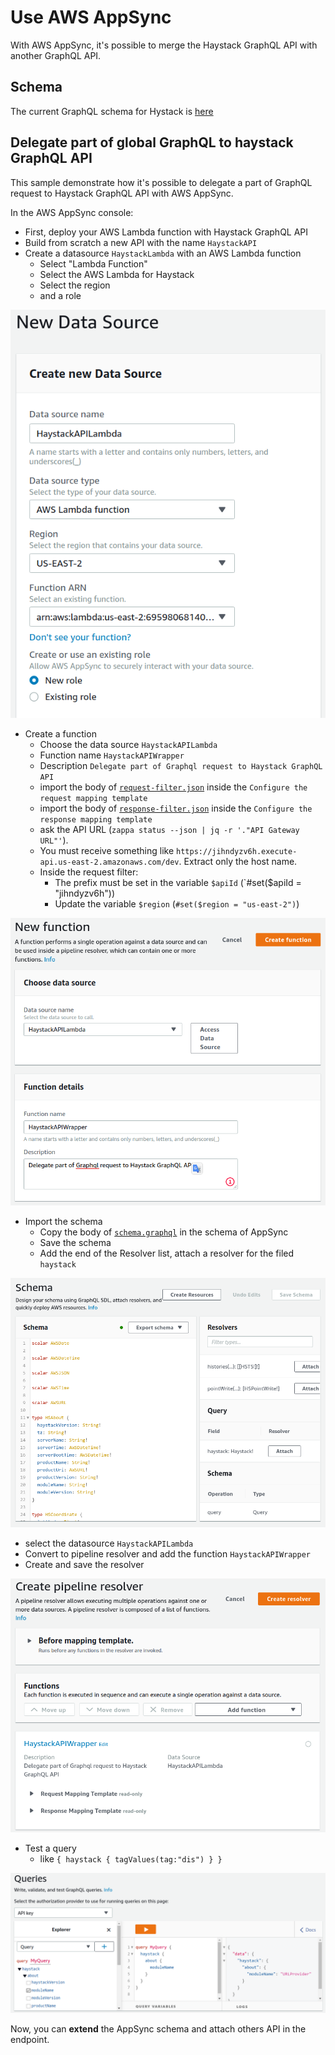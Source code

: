 # Use AWS AppSync

With AWS AppSync, it's possible to merge the Haystack GraphQL API with another GraphQL API.

## Schema

The current GraphQL schema for Hystack is [here](../schema.graphql)

## Delegate part of global GraphQL to haystack GraphQL API

This sample demonstrate how it's possible to delegate a part of GraphQL request to Haystack GraphQL API with AWS
AppSync.

In the AWS AppSync console:

* First, deploy your AWS Lambda function with Haystack GraphQL API
* Build from scratch a new API with the name `HaystackAPI`
* Create a datasource `HaystackLambda` with an AWS Lambda function
  - Select "Lambda Function"
  - Select the AWS Lambda for Haystack
  - Select the region
  - and a role

![alt New Data Source][newDataSource]

* Create a function
  - Choose the data source `HaystackAPILambda`
  - Function name `HaystackAPIWrapper`
  - Description `Delegate part of Graphql request to Haystack GraphQL API`
  - import the body of [`request-filter.json`](request-filter.json) inside the
    `Configure the request mapping template`
  - import the body of [`response-filter.json`](response-filter.json) inside the
    `Configure the response mapping template`
  - ask the API URL (`zappa status --json | jq -r '."API Gateway URL"'`).
  - You must receive something like `https://jihndyzv6h.execute-api.us-east-2.amazonaws.com/dev`. Extract only the host
    name.
  - Inside the request filter:
    - The prefix must be set in the variable `$apiId` (`#set($apiId = "jihndyzv6h"))
    - Update the variable `$region` (`#set($region = "us-east-2")`)

![alt New Data Source][newFunction]

* Import the schema
  - Copy the body of [`schema.graphql`](../schema.graphql) in the schema of AppSync
  - Save the schema
  - Add the end of the Resolver list, attach a resolver for the filed `haystack`

![alt Attach Resolver][attachResolver]

- select the datasource `HaystackAPILambda`
- Convert to pipeline resolver and add the function `HaystackAPIWrapper`
- Create and save the resolver

![alt Create Pipeline Resolver][createPipelineResolver]

* Test a query
  - like `{ haystack { tagValues(tag:"dis") } }`

![alt Query][query]

Now, you can **extend** the AppSync schema and attach others API in the endpoint.

[newDataSource]: New_Data_Source.png "New Data Source"

[newFunction]: New_Function.png "New Function"

[attachResolver]: Attach_Resolver.png "Attach Resolver"

[createPipelineResolver]: Create_Pipeline_Resolver.png "Create Pipeline resolver"

[query]: Queries.png "Query"